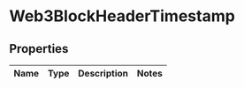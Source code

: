 
# Web3BlockHeaderTimestamp

## Properties
Name | Type | Description | Notes
------------ | ------------- | ------------- | -------------



